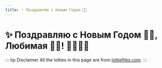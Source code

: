 ```yaml
---
title: ✨ Поздравляю с Новым Годом 🌠🎁
---
```

# ✨ Поздравляю с Новым Годом 🌠🎁, Любимая 💞👸! 🥳🎄🎅🎉

<!-- <Vue3LottieExample /> -->
<!-- <LottieAnimationExample /> -->
<HappyNewYearG />

::: tip Disclaimer
All the lotties in this page are from [lottiefiles.com](https://lottiefiles.com/).
:::
